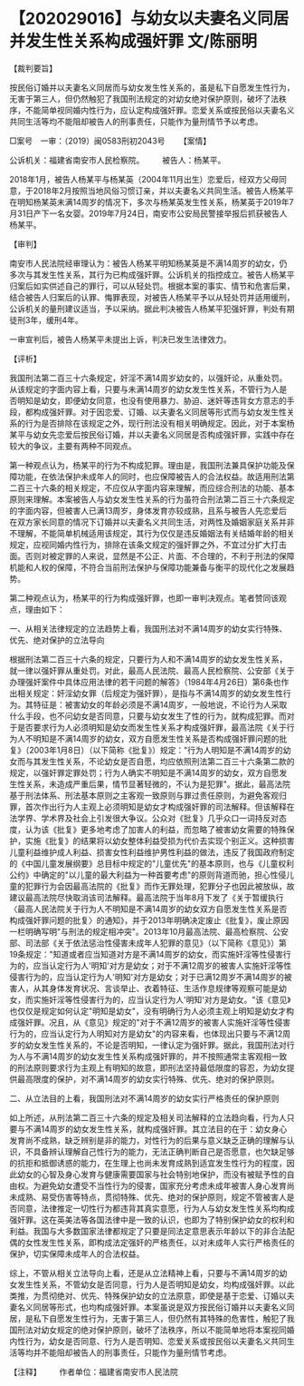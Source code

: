 # 【202029016】与幼女以夫妻名义同居并发生性关系构成强奸罪 文/陈丽明

【裁判要旨】

按民俗订婚并以夫妻名义同居而与幼女发生性关系的，虽是私下自愿发生性行为，无害于第三人，但仍然触犯了我国刑法规定的对幼女绝对保护原则，破坏了法秩序，不能简单视同婚内性行为，应认定构成强奸罪。恋爱关系或按民俗以夫妻名义共同生活等均不能阻却被告人的刑事责任，只能作为量刑情节予以考虑。

□案号　一审：（2019）闽0583刑初2043号 　　【案情】

公诉机关：福建省南安市人民检察院。 　　被告人：杨某平。

2018年1月，被告人杨某平与杨某英（2004年11月出生）恋爱后，经双方父母同意，于2018年2月按照当地风俗习惯订亲，并以夫妻名义共同生活。被告人杨某平在明知杨某英未满14周岁的情况下，多次与杨某英发生性关系，杨某英于2019年7月31日产下一名女婴。2019年7月24日，南安市公安局民警接举报后抓获被告人杨某平。

【审判】

南安市人民法院经审理认为：被告人杨某平明知杨某英是不满14周岁的幼女，仍多次与其发生性关系，其行为已构成强奸罪。公诉机关的指控成立。被告人杨某平归案后如实供述自己的罪行，可以从轻处罚。根据本案的事实、情节和危害后果，结合被告人归案后的认罪、悔罪表现，对被告人杨某平予以从轻处罚并适用缓刑，公诉机关的量刑建议适当，予以采纳。据此判决被告人杨某平犯强奸罪，判处有期徒刑3年，缓刑4年。

一审宣判后，被告人杨某平未提出上诉，判决已发生法律效力。

【评析】

我国刑法第二百三十六条规定，奸淫不满14周岁幼女的，以强奸论，从重处罚。从该规定的字面内容上看，只要与未满14周岁的幼女发生性关系，不管行为人是否明知是幼女，即便幼女同意，也没有使用暴力、胁迫、迷奸等违背女方意志的手段，都构成强奸罪。对于因恋爱、订婚、以夫妻名义同居等形式而与幼女发生性关系的行为是否排除在该规定之外，现行刑法没有相关明确规定。因此，对于本案杨某平与幼女先恋爱后按民俗订婚，并以夫妻名义同居是否构成强奸罪，实践中存在较大的争议，主要有两种不同观点。

第一种观点认为，杨某平的行为不构成犯罪。理由是，我国刑法兼具保护功能及保障功能，在依法保护未成年人的同时，也应保障被告人的合法权益。故适用刑法第二百三十六条的相关规定，不应仅从字面内容来理解，而应综合刑法的功能、基本原则来理解。本案被告人与幼女发生性关系的行为虽符合刑法第二百三十六条规定的字面内容，但被害人已满13周岁，身体发育亦较成熟，且系与被告人先恋爱后在双方家长同意的情况下订婚并以夫妻名义共同生活，对两性及婚姻家庭关系并非不理解，不能简单机械适用该规定，其行为仅仅是违反婚姻法有关结婚年龄的相关规定，应视同婚内性行为，排除在该条文规定的强奸罪之外，不宜过分扩大打击面。否则对被定罪的人来说，显然是不公正、片面、不合理的，不利于刑法的保障机能和人权的保障，不符合当前刑法保护与保障功能兼备与衡平的现代化之发展趋势。

第二种观点认为，杨某平的行为构成强奸罪，也即一审判决观点。笔者赞同该观点，理由如下：

一、从相关法律规定的立法趋势上看，我国刑法对不满14周岁的幼女实行特殊、优先、绝对保护的立法导向

根据刑法第二百三十六条的规定，只要行为人和不满14周岁的幼女发生性关系，就一律以强奸罪从重处罚。对此，最高人民法院、最高人民检察院、公安部《关于办理强奸案件中具体应用法律的若干问题的解答》（1984年4月26日）第6条也作出相关规定：奸淫幼女罪（后规定为强奸罪），是指与不满14周岁的幼女发生性行为。其特征是：被害幼女的年龄必须是不满14周岁，一般地说，不论行为人采取什么手段，也不问幼女是否同意，只要与幼女发生了性的行为，就构成犯罪。而对于是否要求行为人必须明知是幼女而发生性关系才构成强奸罪，最高法院《关于行为人不明知是不满14周岁的幼女，双方自愿发生性关系是否构成强奸罪问题的批复》（2003年1月8日）（以下简称《批复》）规定："行为人明知是不满14周岁的幼女而与其发生性关系，不论幼女是否自愿，均应依照刑法第二百三十六条第二款的规定，以强奸罪定罪处罚；行为人确实不明知是不满14周岁的幼女，双方自愿发生性关系，未造成严重后果，情节显著轻微的，不认为是犯罪"。据此，最高法院基于刑法体系、刑法基本原则之主客观一致原则与罪过责任原则，为避免客观归罪，首次作出行为人主观上必须明知是幼女才构成强奸罪的司法解释。但该解释在法学界、学术界及社会上引发很大争议。公众对《批复》几乎众口一词持反对态度，认为该《批复》更多地考虑了加害人的利益，而忽略了被害幼女需要的特殊保护，实施《批复》的结果将以幼女整体利益受损为代价去实现个别正义。这种损害儿童利益维护成人利益、损害女性利益维护男性利益的做法，违反了我国政府制定的《中国儿童发展纲要》总目标中规定的"儿童优先"的基本原则，也与《儿童权利公约》中确定的"以儿童的最大利益为一种首要考虑"的原则背道而驰，担心性侵儿童的犯罪行为会因最高法院的《批复》而作无罪处理，犯罪分子也因此被放纵，故建议最高法院尽快取消该司法解释。最高法院于当年8月下发了《关于暂缓执行〈最高人民法院关于行为人不明知是不满14周岁的幼女双方自愿发生性关系是否构成强奸罪问题的批复〉的通知》，并于2013年明确决定废止《批复》，废止原因一栏明确写明"与刑法的规定相冲突"。2013年10月最高法院、最高检察院、公安部、司法部《关于依法惩治性侵害未成年人犯罪的意见》（以下简称《意见》）第19条规定："知道或者应当知道对方是不满14周岁的幼女，而实施奸淫等性侵害行为的，应当认定行为人'明知'对方是幼女；对于不满12周岁的被害人实施奸淫等性侵害行为的，应当认定行为人'明知'对方是幼女；对于已满12周岁不满14周岁的被害人，从其身体发育状况、言谈举止、衣着特征、生活作息规律等观察可能是幼女，而实施奸淫等性侵害行为的，应当认定行为人'明知'对方是幼女。"该《意见》也仅仅是规定如何认定"明知是幼女"，没有明确行为人必须主观上明知是幼女才构成强奸罪。况且，从《意见》规定的"对于不满12周岁的被害人实施奸淫等性侵害行为的，应当认定行为人明知对方是幼女"的内容来看，也体现出只要与不满12周岁的幼女发生性关系的，不论是否明知，一律认定为强奸罪。据此，我国刑法对行为人与不满14周岁的幼女发生性关系构成强奸罪的，并不按照通常主客观相一致的刑法原则要求行为主观上有明知的故意，即刑法坚持最低限度的容忍，为幼女提供最高限度的保护，对不满14周岁的幼女实行特殊、优先、绝对的保护原则。

二、从立法目的上看，我国刑法对不满14周岁的幼女实行严格责任的保护原则

如上所述，从刑法第二百三十六条的规定及相关司法解释的立法趋向看，行为人只要与不满14周岁的幼女发生性关系，就构成强奸罪。其立法目的在于：幼女身心发育尚不成熟，缺乏辨别是非的能力，对性行为的后果与意义缺乏正确的理解与认识，不具备辨认理解自己性行为的能力，无法正确判断自己是否愿意，也欠缺足够的抗拒和抵御诱惑的能力，在生理上也尚未发育成熟到适宜发生性行为的程度，因此幼女的心智及身心发育与健康需要国家与社会特别地保护，而没有被赋予性的自由权。为避免幼女遭受不当性行为的侵害，国家充分考虑未成年被害人身心发育尚未成熟、易受伤害等特点，贯彻特殊、优先、绝对的保护原则，规定不管被害人是否同意，法律推定一切性行为都违背其真实意愿，行为人与幼女发生性关系均构成强奸罪。这在英美法等各国法律中是一致的认识，也即为了特别保护幼女的权利和利益。我国与大多数国家法律都规定了只要是同法定意思表示年龄以下的非合法配偶的女性发生性关系，即构成法定强奸的严格责任，以对未成年人实行严格责任的保护，切实保障未成年人的合法权益。

综上，不管从相关立法导向上看，还是从立法精神上看，只要与不满14周岁的幼女发生性关系，不管幼女是否同意，行为人是否明知是幼女，均构成强奸罪。以此类推，为贯彻绝对、优先、特殊保护幼女的立法原意，即使是基于恋爱、订婚以夫妻名义同居等形式，也均构成强奸罪。本案虽说是双方按民俗订婚并以夫妻名义同居，是私下自愿发生性行为，无害于第三人，但仍然有其特殊的危害性，触犯了我国刑法对幼女规定的绝对保护原则，破坏了法秩序，所以不能简单地将本案视同婚内性行为，幼女是否同意、行为人是否明知、恋爱关系或按民俗以夫妻名义共同生活等均并不能阻却被告人的刑事责任，只能作为量刑情节考虑。

【注释】 　　作者单位：福建省南安市人民法院